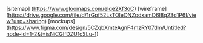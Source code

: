 [sitemap] (https://www.gloomaps.com/elqe2Xf3oC)
[wireframe] (https://drive.google.com/file/d/1rGpf52LxTQleONZpdxamD6I8q23d1P6I/view?usp=sharing)
[mockups] (https://www.figma.com/design/5CZqbXmteAgnF4mzRY07dm/Untitled?node-id=1-2&t=isNiCGlfDZU1cSLu-1)
